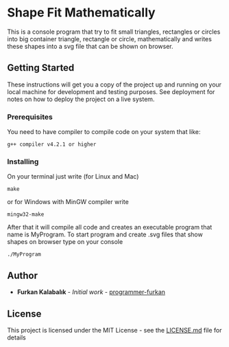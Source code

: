 # Shape Fit Mathematically

This is a console program that try to fit small triangles, rectangles or circles into big container triangle, rectangle or circle, mathematically and writes these shapes into a svg file that can be shown on browser.

## Getting Started

These instructions will get you a copy of the project up and running on your local machine for development and testing purposes. See deployment for notes on how to deploy the project on a live system.

### Prerequisites
You need to have compiler to compile code on your system that like:

```
g++ compiler v4.2.1 or higher
```

### Installing

On your terminal just write (for Linux and Mac)

```
make
```
or for Windows with MinGW compiler write

```
mingw32-make
```
After that it will compile all code and creates an executable program that name is MyProgram.
To start program and create .svg files that show shapes on browser type on your console

```
./MyProgram
```
## Author

* **Furkan Kalabalık** - *Initial work* - [programmer-furkan](https://github.com/programmer-furkan)


## License

This project is licensed under the MIT License - see the [LICENSE.md](LICENSE.md) file for details
